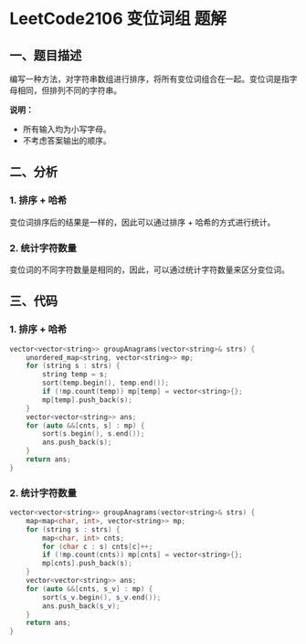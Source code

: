 # LeetCode2106 变位词组 题解

## 一、题目描述

编写一种方法，对字符串数组进行排序，将所有变位词组合在一起。变位词是指字母相同，但排列不同的字符串。

**说明：**

- 所有输入均为小写字母。
- 不考虑答案输出的顺序。



## 二、分析

### 1. 排序 + 哈希

变位词排序后的结果是一样的，因此可以通过排序 + 哈希的方式进行统计。



### 2. 统计字符数量

变位词的不同字符数量是相同的，因此，可以通过统计字符数量来区分变位词。



## 三、代码

### 1. 排序 + 哈希

```c++
vector<vector<string>> groupAnagrams(vector<string>& strs) {
    unordered_map<string, vector<string>> mp;
    for (string s : strs) {
        string temp = s;
        sort(temp.begin(), temp.end());
        if (!mp.count(temp)) mp[temp] = vector<string>{};
        mp[temp].push_back(s);
    }
    vector<vector<string>> ans;
    for (auto &&[cnts, s] : mp) {
        sort(s.begin(), s.end());
        ans.push_back(s);
    }
    return ans;
}
```


### 2. 统计字符数量

```c++
vector<vector<string>> groupAnagrams(vector<string>& strs) {
    map<map<char, int>, vector<string>> mp;
    for (string s : strs) {
        map<char, int> cnts;
        for (char c : s) cnts[c]++;
        if (!mp.count(cnts)) mp[cnts] = vector<string>{};
        mp[cnts].push_back(s);
    }
    vector<vector<string>> ans;
    for (auto &&[cnts, s_v] : mp) {
        sort(s_v.begin(), s_v.end());
        ans.push_back(s_v);
    }
    return ans;
}
```

